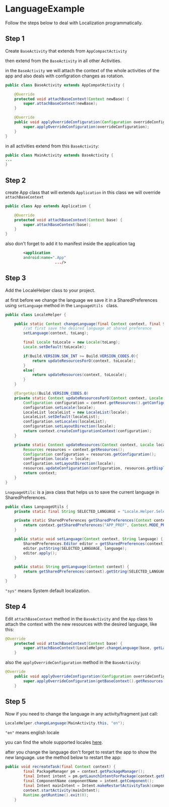# LanguageExample

Follow the steps below to deal with Localization programmatically.

## Step 1
Create `BaseActivity` that extends from `AppCompactActivity`

then extend from the `BaseActivity` in all other Activities.

in the `BaseActivity` we will attach the context of the whole activities of the app and also deals with configration changes as rotation.
```java
public class BaseActivity extends AppCompatActivity {

    @Override
    protected void attachBaseContext(Context newBase) {
        super.attachBaseContext(newBase);
    }

    @Override
    public void applyOverrideConfiguration(Configuration overrideConfiguration) {
        super.applyOverrideConfiguration(overrideConfiguration);
    }
}
```
in all activities extend from this `BaseActivity`:
```java
public class MainActivity extends BaseActivity {
...
}
```
## Step 2
create App class that will extends `Application` in this class we will override `attachBaseContext`
```java
public class App extends Application {

    @Override
    protected void attachBaseContext(Context base) {
        super.attachBaseContext(base);
    }
}
```
also don't forget to add it to manifest inside the application tag
```xml
        <application
        android:name=".App"
                      .../>
```
## Step 3
Add the LocaleHelper class to your project.

at first before we change the language we save it in a SharedPreferences using `setLanguage` method in the `LanguageUtils ` class.

```java
public class LocaleHelper {

    public static Context changeLanguage(final Context context, final String toLang) {
        //at first save the desired language at shared preference
        setLanguage(context, toLang);

        final Locale toLocale = new Locale(toLang);
        Locale.setDefault(toLocale);

        if(Build.VERSION.SDK_INT >= Build.VERSION_CODES.O){
            return updateResourcesForO(context, toLocale);
        }
        else{
            return updateResources(context, toLocale);
        }
    }

    @TargetApi(Build.VERSION_CODES.O)
    private static Context updateResourcesForO(Context context, Locale locale) {
        Configuration configuration = context.getResources().getConfiguration();
        configuration.setLocale(locale);
        LocaleList localeList = new LocaleList(locale);
        LocaleList.setDefault(localeList);
        configuration.setLocales(localeList);
        configuration.setLayoutDirection(locale);
        return context.createConfigurationContext(configuration);
    }

    private static Context updateResources(Context context, Locale locale) {
        Resources resources = context.getResources();
        Configuration configuration = resources.getConfiguration();
        configuration.locale = locale;
        configuration.setLayoutDirection(locale);
        resources.updateConfiguration(configuration, resources.getDisplayMetrics());
        return context;
    }
}
```
`LnaguageUtils`: is a java class that helps us to save the current language in SharedPreferences.
```java
public class LanguageUtils {
    private static final String SELECTED_LANGUAGE = "Locale.Helper.Selected.Language";

    private static SharedPreferences getSharedPreferences(Context context) {
        return context.getSharedPreferences("APP_PREF", Context.MODE_PRIVATE);
    }

    public static void setLanguage(Context context, String language) {
        SharedPreferences.Editor editor = getSharedPreferences(context).edit();
        editor.putString(SELECTED_LANGUAGE, language);
        editor.apply();
    }

    public static String getLanguage(Context context) {
        return getSharedPreferences(context).getString(SELECTED_LANGUAGE, "sys");
    }
}
```
`"sys"` means System default localization.

## Step 4
Edit `attachBaseContext` method in the `BaseActivity` and the `App` class to attach the context with the new resources with the desired language, like this:
```java
@Override
    protected void attachBaseContext(Context base) {
        super.attachBaseContext(LocaleHelper.changeLanguage(base, getLanguage(base)));
    }
```
also the `applyOverrideConfiguration` method in the `BaseActivity`:
```java
@Override
    public void applyOverrideConfiguration(Configuration overrideConfiguration) {
        super.applyOverrideConfiguration(getBaseContext().getResources().getConfiguration());
    }
```
## Step 5
Now if you need to change the language in any activity/fragment just call:
```java
LocaleHelper.changeLanguage(MainActivity.this, "en");
```
`"en"` means english locale

you can find the whole supported locales [here](https://android.googlesource.com/platform/frameworks/base/+/refs/heads/android10-c2f2-release/core/res/res/values/locale_config.xml).

after you change the language don't forget to restart the app to show the new language. use the method below to restart the app:
```java
public void recreateTask(final Context context) {
        final PackageManager pm = context.getPackageManager();
        final Intent intent = pm.getLaunchIntentForPackage(context.getPackageName());
        final ComponentName componentName = intent.getComponent();
        final Intent mainIntent = Intent.makeRestartActivityTask(componentName);
        context.startActivity(mainIntent);
        Runtime.getRuntime().exit(0);
    }
```
